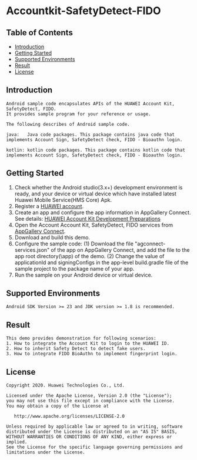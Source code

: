 # Accountkit-SafetyDetect-FIDO


## Table of Contents

 * [Introduction](#introduction)
 * [Getting Started](#getting-started)
 * [Supported Environments](#supported-environments)
 * [Result](#result)
 * [License](#license)


## Introduction
    Android sample code encapsulates APIs of the HUAWEI Account Kit, SafetyDetect, FIDO.
    It provides sample program for your reference or usage.

    The following describes of Android sample code.

    java:   Java code packages. This package contains java code that implements Account Sign, SafetyDetect check, FIDO - Bioauthn login.

    kotlin: kotlin code packages. This package contains kotlin code that implements Account Sign, SafetyDetect check, FIDO - Bioauthn login.


## Getting Started

   1. Check whether the Android studio(3.x+) development environment is ready, and your device or virtual device which have installed latest Huawei Mobile Service(HMS Core) Apk.
   2. Register a [HUAWEI account](https://developer.huawei.com/consumer/en/).
   3. Create an app and configure the app information in AppGallery Connect. See details: [HUAWEI Account Kit Development Preparations](https://developer.huawei.com/consumer/en/doc/development/HMSCore-Guides/introduction-0000001050048870)
   4. Open the Account Account Kit, SafetyDetect, FIDO services from [AppGallery Connect](https://developer.huawei.com/consumer/en/service/josp/agc/index.html).
   5. Download and build this demo.
   6. Configure the sample code:
        (1) Download the file "agconnect-services.json" of the app on AppGallery Connect, and add the file to the app root directory(\app) of the demo.
        (2) Change the value of applicationId and signingConfigs in the app-level build.gradle file of the sample project to the package name of your app.
   7. Run the sample on your Android device or virtual device.


## Supported Environments
    Android SDK Version >= 23 and JDK version >= 1.8 is recommended.

##  Result
    This demo provides demonstration for following scenarios:
    1. How to integrate the Account Kit to login to the HUAWEI ID.
    2. How to inherit Safety Detect to detect fake users.
    3. How to integrate FIDO BioAuthn to implement fingerprint login.


##  License

    Copyright 2020. Huawei Technologies Co., Ltd.

    Licensed under the Apache License, Version 2.0 (the "License");
    you may not use this file except in compliance with the License.
    You may obtain a copy of the License at

       http://www.apache.org/licenses/LICENSE-2.0

    Unless required by applicable law or agreed to in writing, software
    distributed under the License is distributed on an "AS IS" BASIS,
    WITHOUT WARRANTIES OR CONDITIONS OF ANY KIND, either express or implied.
    See the License for the specific language governing permissions and
    limitations under the License.